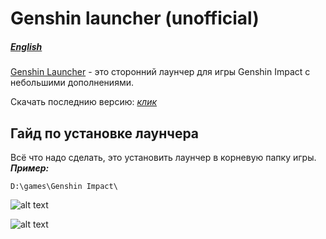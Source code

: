 # Genshin launcher (unofficial)
##### [English](https://github.com/GenshinLauncher/genshin-launcher/blob/master/readmeeng.md)

[Genshin Launcher](https://github.com/GenshinLauncher/genshin-launcher) - это сторонний лаунчер для игры Genshin Impact с небольшими дополнениями.

Скачать последнию версию: [*клик*](https://github.com/GenshinLauncher/genshin-launcher/releases)

## Гайд по установке лаунчера 
Всё что надо сделать, это установить лаунчер в корневую папку игры. **_Пример:_**
```
D:\games\Genshin Impact\
```
![alt text](https://i.postimg.cc/8zQ27LKk/image.png)

![alt text](https://i.postimg.cc/sg3Rnpp6/image.png)

